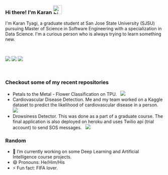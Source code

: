 ### Hi there! I'm Karan <img src="https://user-images.githubusercontent.com/1303154/88677602-1635ba80-d120-11ea-84d8-d263ba5fc3c0.gif"  width="28px" alt="hi">

I'm Karan Tyagi, a graduate student at San Jose State University (SJSU) pursuing Master of Science in Software Engineering with a specialization in Data Science. I'm a curious person who is always trying to learn something new.

<br>

<a href="https://www.linkedin.com/in/karantyagi80/"><img src="https://img.shields.io/badge/Karan-%230077B5.svg?style=for-the-badge&logo=linkedin&logoColor=white"></a>
<a href="mailto:karantyagi80@gmail.com"><img src="https://img.shields.io/badge/Karan_Tyagi-D14836?style=for-the-badge&logo=gmail&logoColor=white"></a>
<a href="https://www.instagram.com/paapipanda/"><img src="https://img.shields.io/badge/paapipanda-%23E4405F.svg?style=for-the-badge&logo=Instagram&logoColor=white"/></a>


<br>
<!--
**itskarantyagi/itskarantyagi** is a ✨ _special_ ✨ repository because its `README.md` (this file) appears on your GitHub profile.
-->


### Checkout some of my recent repositories 
- Petals to the Metal - Flower Classification on TPU. &nbsp;&nbsp;<a href="https://github.com/itskarantyagi/Petals-to-the-metal-Group12"><img src="https://img.shields.io/github/repo-size/itskarantyagi/Petals-to-the-metal-Group12?label=Petals%20to%20the%20Metal"/></a>
- Cardiovascular Disease Detection. Me and my team worked on a Kaggle dataset to predict the likelihood of cardiovascular disease in a person. &nbsp;&nbsp;<a href="https://github.com/itskarantyagi/CMPE255-Group7"><img src="https://img.shields.io/github/repo-size/itskarantyagi/CMPE255-Group7?label=Cardiovascular%20Disease%20Detection"/></a>
- Drowsiness Detector. This was done as a part of a graduate course. The final application is also deployed on heroku and uses Twilio api (trial account) to send SOS messages. &nbsp;&nbsp;<a href="https://github.com/itskarantyagi/Dont-Sleep"><img src="https://img.shields.io/github/repo-size/itskarantyagi/Dont-Sleep?label=Don%27t%20Sleep"/></a>


### Random

- 🔭 I’m currently working on some Deep Learning and Artificial Intelligence course projects. 
- 😄 Pronouns: He/Him/His
- ⚡ Fun fact: FIFA lover. 

